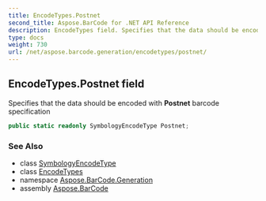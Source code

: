 ```yaml
---
title: EncodeTypes.Postnet
second_title: Aspose.BarCode for .NET API Reference
description: EncodeTypes field. Specifies that the data should be encoded with Postnet barcode specification
type: docs
weight: 730
url: /net/aspose.barcode.generation/encodetypes/postnet/
---
```

## EncodeTypes.Postnet field

Specifies that the data should be encoded with **Postnet** barcode specification

```csharp
public static readonly SymbologyEncodeType Postnet;
```

### See Also

* class [SymbologyEncodeType](../../symbologyencodetype/)
* class [EncodeTypes](../)
* namespace [Aspose.BarCode.Generation](../../../aspose.barcode.generation/)
* assembly [Aspose.BarCode](../../../)


